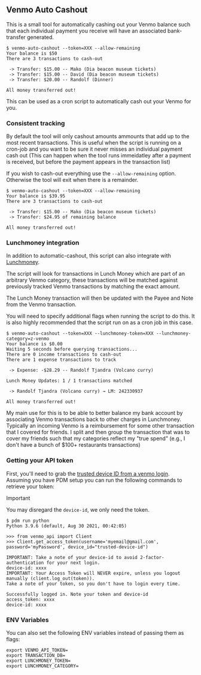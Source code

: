 ## Venmo Auto Cashout

This is a small tool for automatically cashing out your Venmo balance such that
each individual payment you receive will have an associated bank-transfer
generated.

```
$ venmo-auto-cashout --token=XXX --allow-remaining
Your balance is $50
There are 3 transactions to cash-out

 -> Transfer: $15.00 -- Mako (Dia beacon museum tickets)
 -> Transfer: $15.00 -- David (Dia beacon museum tickets)
 -> Transfer: $20.00 -- Randolf (Dinner)

All money transferred out!
```

This can be used as a cron script to automatically cash out your Venmo for you.

### Consistent tracking

By default the tool will only cashout amounts ammounts that add up to the most
recent transactions. This is useful when the script is running on a cron-job
and you want to be sure it never misses an individual payment cash out (This
can happen when the tool runs immeidatley after a payment is received, but
before the payment appears in the transaction list)

If you wish to cash-out everything use the `--allow-remaining` option.
Otherwise the tool will exit when there is a remainder.

```
$ venmo-auto-cashout --token=XXX --allow-remaining
Your balance is $39.95
There are 3 transactions to cash-out

 -> Transfer: $15.00 -- Mako (Dia beacon museum tickets)
 -> Transfer: $24.95 of remaining balance

All money transferred out!
```

### Lunchmoney integration

In addition to automatic-cashout, this script can also integrate with
[Lunchmoney](https://lunchmoney.app/).

The script will look for transactions in Lunch Money which are part of an
arbitrary Venmo category, these transactions will be matched against previously
tracked Venmo transactions by matching the exact amount.

The Lunch Money transaction will then be updated with the Payee and Note from
the Venmo transaction.

You will need to specify additional flags when running the script to do this.
It is also highly recommended that the script run on as a cron job in this case.

```
$ venmo-auto-cashout --token=XXX --lunchmoney-token=XXX --lunchmoney-category=z-venmo
Your balance is $0.00
Waiting 5 seconds before querying transactions...
There are 0 income transactions to cash-out
There are 1 expense transactions to track

 -> Expense: -$28.29 -- Randolf Tjandra (Volcano curry)

Lunch Money Updates: 1 / 1 transactions matched

 -> Randolf Tjandra (Volcano curry) → LM: 242330937

All money transferred out!
```

My main use for this is to be able to better balance my bank account by
associating Venmo transactions back to other charges in Lunchmoney. Typically
an incoming Venmo is a reimbursement for some other transaction that I covered
for friends. I split and then group the transaction that was to cover my
friends such that my categories reflect my "true spend" (e.g., I don't have a
bunch of \$100+ restaurants transactions)

### Getting your API token

First, you'll need to grab the [trusted device ID from a venmo login](https://github.com/mmohades/Venmo/issues/86). Assuming you have PDM setup you can run the following commands to retrieve your
token:

> [!IMPORTANT]
> You may disregard the `device-id`, we only need the token.

```
$ pdm run python
Python 3.9.6 (default, Aug 30 2021, 00:42:05)

>>> from venmo_api import Client
>>> Client.get_access_token(username='myemail@gmail.com', password='myPassword', device_id="trusted-device-id")

IMPORTANT: Take a note of your device-id to avoid 2-factor-authentication for your next login.
device-id: xxxx
IMPORTANT: Your Access Token will NEVER expire, unless you logout manually (client.log_out(token)).
Take a note of your token, so you don't have to login every time.

Successfully logged in. Note your token and device-id
access_token: xxxx
device-id: xxxx
```

### ENV Variables

You can also set the following ENV variables instead of passing them as flags:

```
export VENMO_API_TOKEN=
export TRANSACTION_DB=
export LUNCHMONEY_TOKEN=
export LUNCHMONEY_CATEGORY=
```